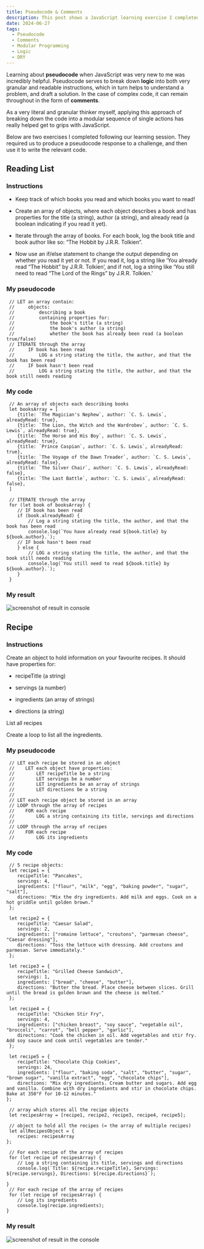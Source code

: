 ```yaml
---
title: Pseudocode & Comments
description: This post shows a JavaScript learning exercise I completed.
date: 2024-06-27
tags:
  - Pseudocode
  - Comments
  - Modular Programming
  - Logic
  - DRY
---
```

<p>Learning about <b>pseudocode</b> when JavaScript was very new to me was incredibly helpful. Pseudocode serves to break down <b>logic</b> into both very granular and readable instructions, which in turn helps to understand a problem, and draft a solution. In the case of complex code, it can remain throughout in the form of <b>comments</b>.</p>
<p>As a very literal and granular thinker myself, applying this approach of breaking down the code into a modular sequence of single actions has really helped get to grips with JavaScript.</p>

<p>Below are two exercises I completed following our learning session. They required us to produce a pseudocode response to a challenge, and then use it to write the relevant code.</p>

<h2>Reading List</h2>

<h3>Instructions</h3>

<ul>
  <li><p>Keep track of which books you read and which books you want to read!</p></li>
  <li><p>Create an array of objects, where each object describes a book and has properties for the title (a string), author (a string), and already read (a boolean indicating if you read it yet).</p></li>
  <li><p>Iterate through the array of books. For each book, log the book title and book author like so: “The Hobbit by J.R.R. Tolkien”.</p></li>
  <li><p>Now use an if/else statement to change the output depending on whether you read it yet or not. If you read it, log a string like ‘You already read “The Hobbit” by J.R.R. Tolkien’, and if not, log a string like ‘You still need to read “The Lord of the Rings” by J.R.R. Tolkien.’</p></li>
</ul>

<h3>My pseudocode</h3>

```diff-js
 // LET an array contain:
 //     objects:
 //         describing a book
 //         containing properties for:
 //             the book's title (a string)
 //             the book's author (a string)
 //             whether the book has already been read (a boolean true/false)
 // ITERATE through the array
 //     IF book has been read
 //         LOG a string stating the title, the author, and that the book has been read
 //     IF book hasn't been read
 //         LOG a string stating the title, the author, and that the book still needs reading

```

<h3>My code</h3>

```diff-js
 // An array of objects each describing books
 let booksArray = [
    {title: `The Magician's Nephew`, author: `C. S. Lewis`, alreadyRead: true},
    {title: `The Lion, the Witch and the Wardrobev`, author: `C. S. Lewis`, alreadyRead: true},
    {title: `The Horse and His Boy`, author: `C. S. Lewis`, alreadyRead: true},
    {title: `Prince Caspian`, author: `C. S. Lewis`, alreadyRead: true},
    {title: `The Voyage of the Dawn Treader`, author: `C. S. Lewis`, alreadyRead: false},
    {title: `The Silver Chair`, author: `C. S. Lewis`, alreadyRead: false},
    {title: `The Last Battle`, author: `C. S. Lewis`, alreadyRead: false},
 ]

 // ITERATE through the array
 for (let book of booksArray) {
    // IF book has been read
    if (book.alreadyRead) {
        // Log a string stating the title, the author, and that the book has been read
        console.log(`You have already read ${book.title} by ${book.author}.`);
    // IF book hasn't been read    
    } else {
        // LOG a string stating the title, the author, and that the book still needs reading        
        console.log(`You still need to read ${book.title} by ${book.author}.`);
    }
 }
```
<h3>My result</h3>
<img class="books-screenshot" src="/assets/images/pseudocode-comments/books-pseudocode.png" alt="screenshot of result in console">

<h2>Recipe</h2>

<h3>Instructions</h3>

<p>Create an object to hold information on your favourite recipes. It should have properties for:</p>
<ul>
  <li><p>recipeTitle (a string)</p></li>
  <li><p>servings (a number)</p></li>
  <li><p>ingredients (an array of strings)</p></li>
  <li><p>directions (a string)</p></li>
</ul>
<p>List all recipes</p>

<p>Create a loop to list all the ingredients.</p>

<h3>My pseudocode</h3>

```diff-js
 // LET each recipe be stored in an object
 //    LET each object have properties:
 //        LET recipeTitle be a string
 //        LET servings be a number
 //        LET ingredients be an array of strings
 //        LET directions be a string
 //
 // LET each recipe object be stored in an array
 // LOOP through the array of recipes
 //    FOR each recipe
 //        LOG a string containing its title, servings and directions
 //
 // LOOP through the array of recipes
 //    FOR each recipe
 //        LOG its ingredients
```

<h3>My code</h3>

```diff-js
 // 5 recipe objects:
 let recipe1 = {
    recipeTitle: "Pancakes",
    servings: 4,
    ingredients: ["flour", "milk", "egg", "baking powder", "sugar", "salt"],
    directions: "Mix the dry ingredients. Add milk and eggs. Cook on a hot griddle until golden brown."
 };

 let recipe2 = {
    recipeTitle: "Caesar Salad",
    servings: 2,
    ingredients: ["romaine lettuce", "croutons", "parmesan cheese", "Caesar dressing"],
    directions: "Toss the lettuce with dressing. Add croutons and parmesan. Serve immediately."
 };

 let recipe3 = {
    recipeTitle: "Grilled Cheese Sandwich",
    servings: 1,
    ingredients: ["bread", "cheese", "butter"],
    directions: "Butter the bread. Place cheese between slices. Grill until the bread is golden brown and the cheese is melted."
 };

 let recipe4 = {
    recipeTitle: "Chicken Stir Fry",
    servings: 4,
    ingredients: ["chicken breast", "soy sauce", "vegetable oil", "broccoli", "carrot", "bell pepper", "garlic"],
    directions: "Cook the chicken in oil. Add vegetables and stir fry. Add soy sauce and cook until vegetables are tender."
 };

 let recipe5 = {
    recipeTitle: "Chocolate Chip Cookies",
    servings: 24,
    ingredients: ["flour", "baking soda", "salt", "butter", "sugar", "brown sugar", "vanilla extract", "egg", "chocolate chips"],
    directions: "Mix dry ingredients. Cream butter and sugars. Add egg and vanilla. Combine with dry ingredients and stir in chocolate chips. Bake at 350°F for 10-12 minutes."
};

 // array which stores all the recipe objects
 let recipesArray = [recipe1, recipe2, recipe3, recipe4, recipe5];

 // object to hold all the recipes (= the array of multiple recipes)
 let allRecipesObject = {
    recipes: recipesArray
};

 // For each recipe of the array of recipes
 for (let recipe of recipesArray) {
    // Log a string containing its title, servings and directions
    console.log(`Title: ${recipe.recipeTitle}, Servings: ${recipe.servings}, Directions: ${recipe.directions}`);

}
 // For each recipe of the array of recipes
 for (let recipe of recipesArray) {
    // Log its ingredients
    console.log(recipe.ingredients);
}
```
<h3>My result</h3>

<img class="recipes-screenshot" src="/assets/images/pseudocode-comments/recipes-pseudocode.png" alt="screenshot of result in the console">